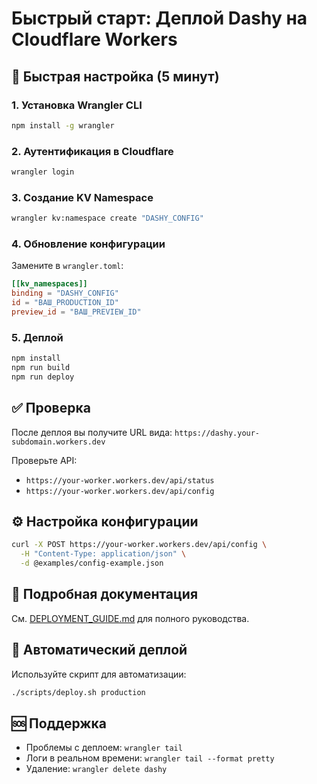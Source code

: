 # Быстрый старт: Деплой Dashy на Cloudflare Workers

## 🚀 Быстрая настройка (5 минут)

### 1. Установка Wrangler CLI
```bash
npm install -g wrangler
```

### 2. Аутентификация в Cloudflare
```bash
wrangler login
```

### 3. Создание KV Namespace
```bash
wrangler kv:namespace create "DASHY_CONFIG"
```

### 4. Обновление конфигурации
Замените в `wrangler.toml`:
```toml
[[kv_namespaces]]
binding = "DASHY_CONFIG"
id = "ВАШ_PRODUCTION_ID"
preview_id = "ВАШ_PREVIEW_ID"
```

### 5. Деплой
```bash
npm install
npm run build
npm run deploy
```

## ✅ Проверка

После деплоя вы получите URL вида:
`https://dashy.your-subdomain.workers.dev`

Проверьте API:
- `https://your-worker.workers.dev/api/status`
- `https://your-worker.workers.dev/api/config`

## ⚙️ Настройка конфигурации

```bash
curl -X POST https://your-worker.workers.dev/api/config \
  -H "Content-Type: application/json" \
  -d @examples/config-example.json
```

## 📖 Подробная документация

См. [DEPLOYMENT_GUIDE.md](./DEPLOYMENT_GUIDE.md) для полного руководства.

## 🔧 Автоматический деплой

Используйте скрипт для автоматизации:
```bash
./scripts/deploy.sh production
```

## 🆘 Поддержка

- Проблемы с деплоем: `wrangler tail`
- Логи в реальном времени: `wrangler tail --format pretty`
- Удаление: `wrangler delete dashy`